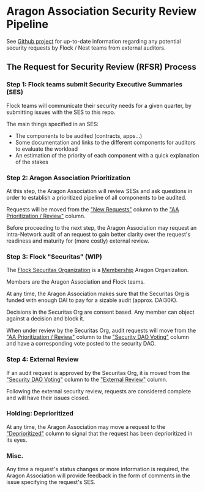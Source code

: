 # Aragon Association Security Review Pipeline

See [Github project](https://github.com/aragon/security-review/projects/1) for up-to-date information regarding any potential security requests by Flock / Nest teams from external auditors.

## The Request for Security Review (RFSR) Process

### Step 1: Flock teams submit Security Executive Summaries (SES)

Flock teams will communicate their security needs for a given quarter, by submitting issues with the SES to this repo.

The main things specified in an SES:

  - The components to be audited (contracts, apps…)
  - Some documentation and links to the different components for auditors to evaluate the workload
  - An estimation of the priority of each component with a quick explanation of the stakes

### Step 2: Aragon Association Prioritization

At this step, the Aragon Association will review SESs and ask questions in order to establish a prioritized pipeline of all components to be audited.

Requests will be moved from the ["New Requests"](https://github.com/aragon/security-review/projects/1#column-5283994) column to the ["AA Prioritization / Review"](https://github.com/aragon/security-review/projects/1#column-5283999) column.

Before proceeding to the next step, the Aragon Association may request an intra-Network audit of an request to gain better clarity over the request's readiness and maturity for (more costly) external review.

### Step 3: Flock "Securitas" (WIP)

The [Flock Securitas Organization](https://mainnet.aragon.org/#/securitas) is a [Membership](https://help.aragon.org/article/34-create-a-new-membership-organization) Aragon Organization.

Members are the Aragon Association and Flock teams.

At any time, the Aragon Association makes sure that the Securitas Org is funded with enough DAI to pay for a sizable audit (approx. DAI30K).

Decisions in the Securitas Org are consent based. Any member can object against a decision and block it.

When under review by the Securitas Org, audit requests will move from the ["AA Prioritization / Review"](https://github.com/aragon/security-review/projects/1#column-5283999) column to the ["Security DAO Voting"](https://github.com/aragon/security-review/projects/1#column-5284002) column and have a corresponding vote posted to the security DAO.

### Step 4: External Review

If an audit request is approved by the Securitas Org, it is moved from the ["Security DAO Voting"](https://github.com/aragon/security-review/projects/1#column-5284002) column to the ["External Review"](https://github.com/aragon/security-review/projects/1#column-5284006) column.

Following the external security review, requests are considered complete and will have their issues closed.

### Holding: Deprioritized

At any time, the Aragon Association may move a request to the ["Deprioritized"](https://github.com/aragon/security-review/projects/1#column-5284000) column to signal that the request has been deprioritized in its eyes.

### Misc.

Any time a request's status changes or more information is required, the Aragon Association will provide feedback in the form of comments in the issue specifying the request's SES.
